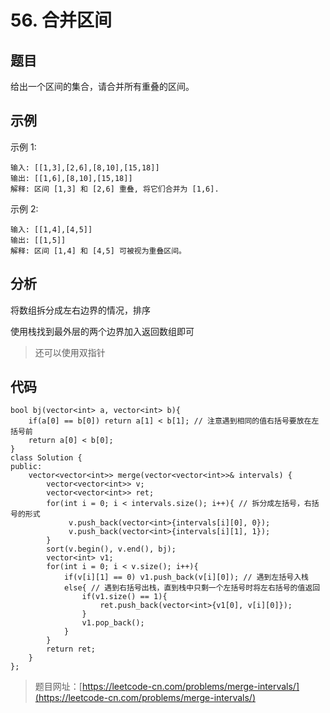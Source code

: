 # 56. 合并区间

## 题目

给出一个区间的集合，请合并所有重叠的区间。

## 示例

示例 1:

	输入: [[1,3],[2,6],[8,10],[15,18]]
	输出: [[1,6],[8,10],[15,18]]
	解释: 区间 [1,3] 和 [2,6] 重叠, 将它们合并为 [1,6].

示例 2:

	输入: [[1,4],[4,5]]
	输出: [[1,5]]
	解释: 区间 [1,4] 和 [4,5] 可被视为重叠区间。

## 分析

将数组拆分成左右边界的情况，排序

使用栈找到最外层的两个边界加入返回数组即可

> 还可以使用双指针

## 代码
	
	bool bj(vector<int> a, vector<int> b){
	    if(a[0] == b[0]) return a[1] < b[1]; // 注意遇到相同的值右括号要放在左括号前
	    return a[0] < b[0];
	}
	class Solution {
	public:
	    vector<vector<int>> merge(vector<vector<int>>& intervals) {
	        vector<vector<int>> v;
	        vector<vector<int>> ret;
	        for(int i = 0; i < intervals.size(); i++){ // 拆分成左括号，右括号的形式
	             v.push_back(vector<int>{intervals[i][0], 0});
	             v.push_back(vector<int>{intervals[i][1], 1});
	        }
	        sort(v.begin(), v.end(), bj);
	        vector<int> v1;
	        for(int i = 0; i < v.size(); i++){ 
	            if(v[i][1] == 0) v1.push_back(v[i][0]); // 遇到左括号入栈
	            else{ // 遇到右括号出栈，直到栈中只剩一个左括号时将左右括号的值返回
	                if(v1.size() == 1){
	                    ret.push_back(vector<int>{v1[0], v[i][0]});
	                }
	                v1.pop_back();
	            }
	        }
	        return ret;
	    }
	};

> 题目网址：[https://leetcode-cn.com/problems/merge-intervals/](https://leetcode-cn.com/problems/merge-intervals/)